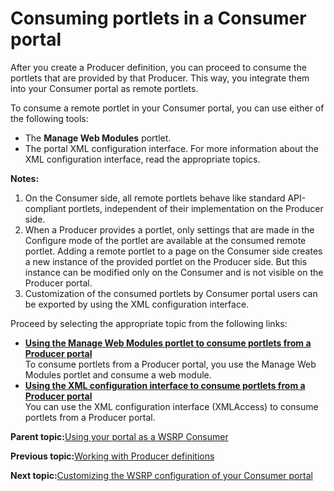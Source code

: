 # Consuming portlets in a Consumer portal

After you create a Producer definition, you can proceed to consume the portlets that are provided by that Producer. This way, you integrate them into your Consumer portal as remote portlets.

To consume a remote portlet in your Consumer portal, you can use either of the following tools:

-   The **Manage Web Modules** portlet.
-   The portal XML configuration interface. For more information about the XML configuration interface, read the appropriate topics.

**Notes:**

1.  On the Consumer side, all remote portlets behave like standard API-compliant portlets, independent of their implementation on the Producer side.
2.  When a Producer provides a portlet, only settings that are made in the Configure mode of the portlet are available at the consumed remote portlet. Adding a remote portlet to a page on the Consumer side creates a new instance of the provided portlet on the Producer side. But this instance can be modified only on the Consumer and is not visible on the Producer portal.
3.  Customization of the consumed portlets by Consumer portal users can be exported by using the XML configuration interface.

Proceed by selecting the appropriate topic from the following links:

-   **[Using the Manage Web Modules portlet to consume portlets from a Producer portal](../admin-system/wsrpt_cons_consrv_plt.md)**  
To consume portlets from a Producer portal, you use the Manage Web Modules portlet and consume a web module.
-   **[Using the XML configuration interface to consume portlets from a Producer portal](../admin-system/wsrpt_cons_consrv_xml.md)**  
You can use the XML configuration interface \(XMLAccess\) to consume portlets from a Producer portal.

**Parent topic:**[Using your portal as a WSRP Consumer](../admin-system/wsrpt_cons_use.md)

**Previous topic:**[Working with Producer definitions](../admin-system/wsrpt_cons_creat_prod.md)

**Next topic:**[Customizing the WSRP configuration of your Consumer portal](../admin-system/wsrpt_cons_cust.md)

